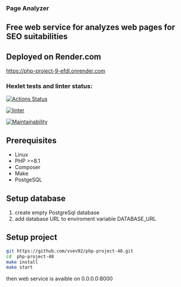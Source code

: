 ### Page Analyzer

## Free web service for analyzes web pages for SEO suitabilities

## Deployed on Render.com
https://php-project-9-efdl.onrender.com

### Hexlet tests and linter status:
[![Actions Status](https://github.com/vsev92/php-project-9/actions/workflows/hexlet-check.yml/badge.svg)](https://github.com/vsev92/php-project-9/actions)

[![linter](https://github.com/vsev92/php-project-9/actions/workflows/linter.yml/badge.svg)](https://github.com/vsev92/php-project-9/actions/workflows/linter.yml)

[![Maintainability](https://api.codeclimate.com/v1/badges/47515ca90f78cd4200ac/maintainability)](https://codeclimate.com/github/vsev92/php-project-9/maintainability)

## Prerequisites

* Linux
* PHP >=8.1
* Composer
* Make
* PostgeSQL

## Setup database
1. create empty PostgreSql database
2. add database URL to enviroment variable DATABASE_URL

## Setup project
```bash
git https://github.com/vsev92/php-project-48.git
cd  php-project-48
make install
make start
```
then web service is avaible on 0.0.0.0:8000


